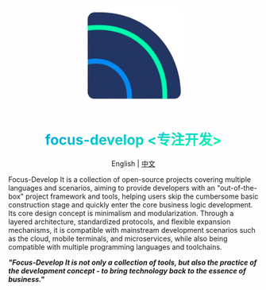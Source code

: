 # <p align="center"><img src="./资源/logo.png" width="200"></p>

<h1 align="center" 
style="background: linear-gradient(170deg, #0289F4, #00FCAA 85%, #0289F4 100%);   
-webkit-background-clip: text;
    -webkit-text-fill-color: transparent;
    background-clip: text;
    text-fill-color: transparent;">focus-develop <专注开发>
</h1>

<p align="center">English | <a href="README.md">中文</a></p>

Focus-Develop
It is a collection of open-source projects covering multiple languages and scenarios, aiming to provide developers with
an "out-of-the-box" project framework and tools, helping users skip the cumbersome basic construction stage and quickly
enter the core business logic development. Its core design concept is minimalism and modularization. Through a layered
architecture, standardized protocols, and flexible expansion mechanisms, it is compatible with mainstream development
scenarios such as the cloud, mobile terminals, and microservices, while also being compatible with multiple programming
languages and toolchains.

***"Focus-Develop It is not only a collection of tools, but also the practice of the development concept - to bring
technology back to the essence of business."***

